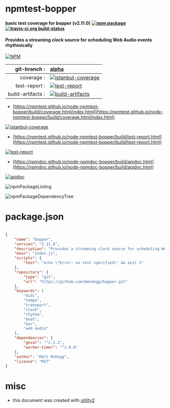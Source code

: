 # npmtest-bopper

#### basic test coverage for  bopper (v2.11.0)  [![npm package](https://img.shields.io/npm/v/npmtest-bopper.svg?style=flat-square)](https://www.npmjs.org/package/npmtest-bopper) [![travis-ci.org build-status](https://api.travis-ci.org/npmtest/node-npmtest-bopper.svg)](https://travis-ci.org/npmtest/node-npmtest-bopper)

#### Provides a streaming clock source for scheduling Web Audio events rhythmically

[![NPM](https://nodei.co/npm/bopper.png?downloads=true&downloadRank=true&stars=true)](https://www.npmjs.com/package/bopper)

| git-branch : | [alpha](https://github.com/npmtest/node-npmtest-bopper/tree/alpha)|
|--:|:--|
| coverage : | [![istanbul-coverage](https://npmtest.github.io/node-npmtest-bopper/build/coverage.badge.svg)](https://npmtest.github.io/node-npmtest-bopper/build/coverage.html/index.html)|
| test-report : | [![test-report](https://npmtest.github.io/node-npmtest-bopper/build/test-report.badge.svg)](https://npmtest.github.io/node-npmtest-bopper/build/test-report.html)|
| build-artifacts : | [![build-artifacts](https://npmtest.github.io/node-npmtest-bopper/glyphicons_144_folder_open.png)](https://github.com/npmtest/node-npmtest-bopper/tree/gh-pages/build)|

- [https://npmtest.github.io/node-npmtest-bopper/build/coverage.html/index.html](https://npmtest.github.io/node-npmtest-bopper/build/coverage.html/index.html)

[![istanbul-coverage](https://npmtest.github.io/node-npmtest-bopper/build/screenCapture.buildCi.browser.%252Ftmp%252Fbuild%252Fcoverage.lib.html.png)](https://npmtest.github.io/node-npmtest-bopper/build/coverage.html/index.html)

- [https://npmtest.github.io/node-npmtest-bopper/build/test-report.html](https://npmtest.github.io/node-npmtest-bopper/build/test-report.html)

[![test-report](https://npmtest.github.io/node-npmtest-bopper/build/screenCapture.buildCi.browser.%252Ftmp%252Fbuild%252Ftest-report.html.png)](https://npmtest.github.io/node-npmtest-bopper/build/test-report.html)

- [https://npmdoc.github.io/node-npmdoc-bopper/build/apidoc.html](https://npmdoc.github.io/node-npmdoc-bopper/build/apidoc.html)

[![apidoc](https://npmdoc.github.io/node-npmdoc-bopper/build/screenCapture.buildCi.browser.%252Ftmp%252Fbuild%252Fapidoc.html.png)](https://npmdoc.github.io/node-npmdoc-bopper/build/apidoc.html)

![npmPackageListing](https://npmtest.github.io/node-npmtest-bopper/build/screenCapture.npmPackageListing.svg)

![npmPackageDependencyTree](https://npmtest.github.io/node-npmtest-bopper/build/screenCapture.npmPackageDependencyTree.svg)



# package.json

```json

{
    "name": "bopper",
    "version": "2.11.0",
    "description": "Provides a streaming clock source for scheduling Web Audio events rhythmically",
    "main": "index.js",
    "scripts": {
        "test": "echo \"Error: no test specified\" && exit 1"
    },
    "repository": {
        "type": "git",
        "url": "https://github.com/mmckegg/bopper.git"
    },
    "keywords": [
        "midi",
        "tempo",
        "transport",
        "clock",
        "rhythm",
        "beat",
        "bar",
        "web audio"
    ],
    "dependencies": {
        "geval": "^2.1.1",
        "worker-timer": "^1.0.0"
    },
    "author": "Matt McKegg",
    "license": "MIT"
}
```



# misc
- this document was created with [utility2](https://github.com/kaizhu256/node-utility2)
